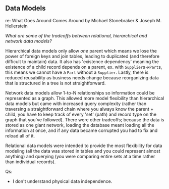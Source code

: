 ## Data Models
re: What Goes Around Comes Around by Michael Stonebraker & Joseph M. Hellerstein

_What are some of the tradeoffs between relational, hierarchical and network data models?_

Hierarchical data models only allow *one* parent which means we lose the power of foreign keys and join tables,
leading to duplicated (and therefore difficult to maintain) data. It also has 'existence dependency' meaning the existence of a child record depends
on a parent, ex. with `Supplier`s->`Part`s, this means we cannot have a `Part` without a `Supplier`. Lastly, there
is reduced reusability as business needs change because reorganizing data that is structured in a tree is not straightforward.

Network data models allow 1-to-N relationships so information could be represented as a graph. This allowed more model flexibility than hierarchical data models but came with increased query complexity (rather than traversing a straightforward chain where you always know the parent + child, you have to keep track of every 'set' (path) and record type on the graph that you've followed). There were other tradeoffs; because the data is stored as one giant network, loading the database meant loading all the information at once, and if any data became corrupted you had to fix and reload all of it.

Relational data models were intended to provide the most flexibility for data modeling (all the data was stored in tables and you could represent almost anything) and querying (you were comparing entire sets at a time rather than individual records). 

Qs:
- I don't understand physical data independence.